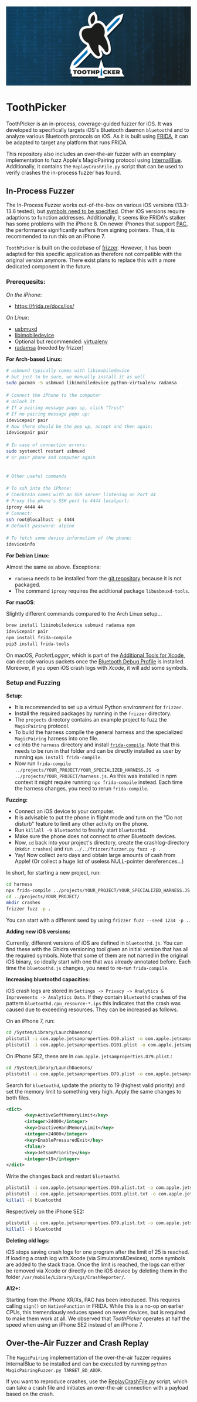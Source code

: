 ![ToothPicker Logo](assets/toothpicker.png)


# ToothPicker
ToothPicker is an in-process, coverage-guided fuzzer for iOS. It was developed to
specifically targets iOS's Bluetooth daemon ``bluetoothd`` and to analyze various
Bluetooth protocols on iOS. As it is built using [FRIDA](https://frida.re/), it can be
adapted to target any platform that runs FRIDA.

This repository also includes an over-the-air fuzzer with an exemplary implementation
to fuzz Apple's MagicPairing protocol using
[InternalBlue](https://github.com/seemoo-lab/internalblue). Additionally, it contains
the ``ReplayCrashFile.py`` script that can be used to verify crashes the in-process
fuzzer has found.

## In-Process Fuzzer
The In-Process Fuzzer works out-of-the-box on various iOS versions (13.3-13.6 tested), but
 [symbols need to be specified](harness/symbols.js). Other iOS versions
require adaptions to function addresses. Additionally, it seems like FRIDA's stalker
has some problems with the iPhone 8. On newer iPhones that support
[PAC](https://googleprojectzero.blogspot.com/2019/02/examining-pointer-authentication-on.html),
the performance significantly suffers from signing pointers. Thus, it is recommended to
run this on an iPhone 7.

`ToothPicker` is built on the codebase of
[frizzer](https://github.com/demantz/frizzer). However, it has been adapted for this
specific application as therefore not compatible with the original version anymore.
There exist plans to replace this with a more dedicated component in the future.

### Prerequesits:
*On the iPhone*:
 - https://frida.re/docs/ios/
 
*On Linux*:
 - [usbmuxd](https://github.com/libimobiledevice/usbmuxd)
 - [libimobiledevice](https://github.com/libimobiledevice/libimobiledevice)
 - Optional but recommended: [virtualenv](https://virtualenv.pypa.io/en/latest/)
 - [radamsa](https://gitlab.com/akihe/radamsa) (needed by frizzer)

**For Arch-based Linux:**
```bash
# usbmuxd typically comes with libimobiledevice
# but just to be sure, we manually install it as well
sudo pacman -S usbmuxd libimobiledevice python-virtualenv radamsa

# Connect the iPhone to the computer
# Unlock it.
# If a pairing message pops up, click "Trust"
# If no pairing message pops up:
idevicepair pair
# Now there should be the pop up, accept and then again:
idevicepair pair

# In case of connection errors:
sudo systemctl restart usbmuxd
# or pair phone and computer again


# Other useful commands

# To ssh into the iPhone:
# Checkra1n comes with an SSH server listening on Port 44
# Proxy the phone's SSH port to 4444 localport:
iproxy 4444 44
# Connect:
ssh root@localhost -p 4444
# Default password: alpine

# To fetch some device information of the phone:
ideviceinfo
```

**For Debian Linux:**

Almost the same as above. Exceptions:

* `radamsa` needs to be installed from the [git repository](https://gitlab.com/akihe/radamsa) because
it is not packaged.
* The command `iproxy` requires the additional package `libusbmuxd-tools`.

**For macOS**:

Slightly different commands compared to the Arch Linux setup...
```bash
brew install libimobiledevice usbmuxd radamsa npm
idevicepair pair
npm install frida-compile
pip3 install frida-tools
```

On macOS, *PacketLogger*, which is part of the [Additional Tools for Xcode](https://developer.apple.com/bluetooth/),
can decode various packets once the [Bluetooth Debug Profile](https://developer.apple.com/bug-reporting/profiles-and-logs/?name=bluetooth)
is installed.
Moreover, if you open iOS crash logs with *Xcode*, it will add some symbols. 


### Setup and Fuzzing
**Setup:**
- It is recommended to set up a virtual Python environment for `frizzer`.
- Install the required packages by running in the `frizzer` directory.
- The `projects` directory contains an example project to fuzz the `MagicPairing` protocol. 
- To build the harness compile the general harness and the specialized `MagicPairing` harness into one file.
- `cd` into the `harness` directory and install [`frida-compile`](https://github.com/frida/frida-compile).
  Note that this needs to be run in that folder and can be directly installed as user by running `npm install frida-compile`.
- Now run `frida-compile ../projects/YOUR_PROJECT/YOUR_SPECIALIZED_HARNESS.JS -o ../projects/YOUR_PROJECT/harness.js`. 
  As this was installed in npm context it might require running `npx frida-compile` instead.
  Each time the harness changes, you need to rerun `frida-compile`.

**Fuzzing:**
- Connect an iOS device to your computer.
- It is advisable to put the phone in flight mode and turn on the "Do not disturb" feature to limit any other activity on the phone.
- Run `killall -9 bluetoothd` to freshly start `bluetoothd`.
- Make sure the phone does not connect to other Bluetooth devices.
- Now, `cd` back into your project's directory, create the crashlog-directory (`mkdir crashes`) and run `../../frizzer/fuzzer.py fuzz -p .`
- Yay! Now collect zero days and obtain large amounts of cash from Apple! (Or collect a huge list of useless NULL-pointer dereferences...)

  
In short, for starting a new project, run:
```bash
cd harness
npx frida-compile ../projects/YOUR_PROJECT/YOUR_SPECIALIZED_HARNESS.JS -o ../projects/YOUR_PROJECT/harness.js
cd ../projects/YOUR_PROJECT/
mkdir crashes
frizzer fuzz -p .
```

You can start with a different seed by using ``frizzer fuzz --seed 1234 -p .``.

**Adding new iOS versions:**

Currently, different versions of iOS are defined in `bluetoothd.js`. You can find these with the Ghidra
versioning tool given an initial version that has all the required symbols. Note that some of them are not
named in the original iOS binary, so ideally start with one that was already annotated before.
Each time the `bluetoothd.js` changes, you need to re-run `frida-compile`.


**Increasing bluetoothd capacities:**

iOS crash logs are stored in `Settings -> Privacy -> Analytics & Improvements -> Analytics Data`.
If they contain `bluetoothd` crashes of the pattern `bluetoothd.cpu_resource-*.ips` this indicates
that the crash was caused due to exceeding resources. They can be increased as follows.

On an iPhone 7, run:
```bash
cd /System/Library/LaunchDaemons/
plistutil -i com.apple.jetsamproperties.D10.plist -o com.apple.jetsamproperties.D10.plist.txt
plistutil -i com.apple.jetsamproperties.D101.plist -o com.apple.jetsamproperties.D101.plist.txt
```

On iPhone SE2, these are in `com.apple.jetsamproperties.D79.plist`.:
```bash
cd /System/Library/LaunchDaemons/
plistutil -i com.apple.jetsamproperties.D79.plist -o com.apple.jetsamproperties.D79.plist.txt
```

Search for `bluetoothd`, update the priority to 19 (highest valid priority) and set the memory limit to something very high.
Apply the same changes to both files.

```xml
<dict>
       <key>ActiveSoftMemoryLimit</key>
       <integer>24000</integer>
       <key>InactiveHardMemoryLimit</key>
       <integer>24000</integer>
       <key>EnablePressuredExit</key>
       <false/>
       <key>JetsamPriority</key>
       <integer>19</integer>
</dict>
```

Write the changes back and restart `bluetoothd`.
```bash
plistutil -i com.apple.jetsamproperties.D10.plist.txt -o com.apple.jetsamproperties.D10.plist
plistutil -i com.apple.jetsamproperties.D101.plist.txt -o com.apple.jetsamproperties.D101.plist
killall -9 bluetoothd
```

Respectively on the iPhone SE2:
```bash
plistutil -i com.apple.jetsamproperties.D79.plist.txt -o com.apple.jetsamproperties.D79.plist
killall -9 bluetoothd
```

**Deleting old logs:**

iOS stops saving crash logs for one program after the limit of 25 is reached. If loading a crash log
with Xcode (via Simulators&Devices), some symbols are added to the stack trace.
Once the limit is reached, the logs can either be removed via Xcode or directly on the iOS device
by deleting them in the folder `/var/mobile/Library/Logs/CrashReporter/`.

**A12+:**

Starting from the iPhone XR/Xs, PAC has been introduced. This requires calling `sign()` on `NativeFunction`
in FRIDA. While this is a no-op on earlier CPUs, this tremendously reduces speed on newer devices, but
is required to make them work at all. We observed that *ToothPicker* operates at half the speed when using
an iPhone SE2 instead of an iPhone 7.

## Over-the-Air Fuzzer and Crash Replay
The `MagicPairing` implementation of the over-the-air fuzzer requires InternalBlue to be installed and
can be executed by running `python MagicPairingFuzzer.py TARGET_BD_ADDR`. 

If you want to reproduce crashes, use the [ReplayCrashFile.py](ota-fuzzer/ReplayCrashFile.py) script, which
can take a crash file and initiates an over-the-air connection with a payload based on the
crash.
